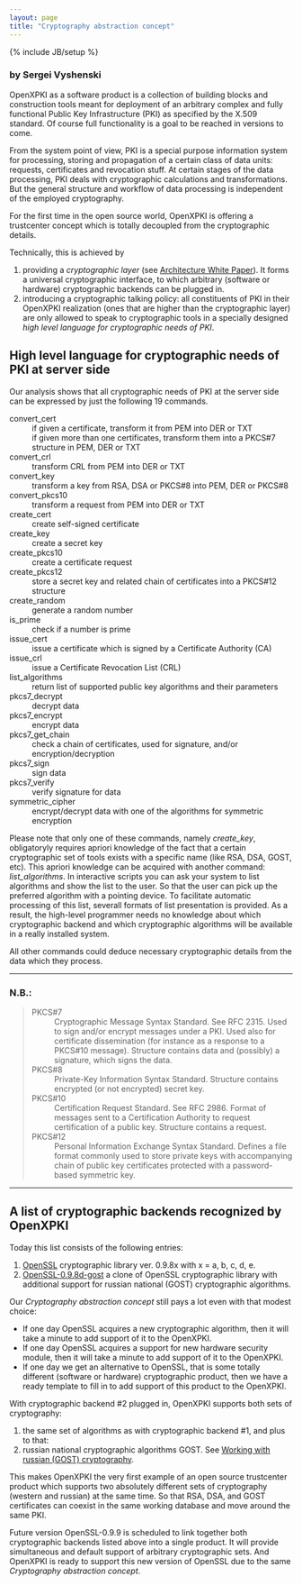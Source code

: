 ```yaml
---
layout: page
title: "Cryptography abstraction concept"
---
```

{% include JB/setup %}


<h3>by Sergei Vyshenski</h3>
<p>
OpenXPKI as a software product is a collection of building blocks and construction
tools meant for deployment of an arbitrary complex and fully functional 
Public Key Infrastructure (PKI) as specified by the X.509 standard. 
Of course
full functionality is a goal to be reached in versions to come.
</p><p>
From the system point of view, PKI is a special purpose information system for processing, 
storing and propagation of a certain class of data units: requests, certificates and
revocation stuff. At certain stages of the data processing, PKI deals with cryptographic 
calculations and transformations. But the general structure and workflow of data processing
is independent of the employed cryptography.
</p><p>
For the first time in the open source world, OpenXPKI is offering a trustcenter concept
which is totally decoupled from the cryptographic details.
</p><p>
Technically, this is achieved by 
</p>

<ol>
<li>
providing a <em>cryptographic layer</em> (see
<a href="OpenXPKI-Architecture-Overview.pdf">Architecture White Paper</a>). It forms a
universal cryptographic interface, to which arbitrary (software or hardware) cryptographic backends
can be plugged in. 
</li><li>
introducing a cryptographic talking policy: all constituents of PKI in their OpenXPKI realization 
(ones that are higher than the cryptographic layer)
are only allowed
to speak to cryptographic tools in a specially designed 
<em>high level language for cryptographic needs of PKI</em>. <!-- API != language ... -->
</li>
</ol>

<h2>High level language for cryptographic needs of PKI at server side</h2>
<p>
Our analysis shows that all cryptographic needs of PKI at the server side can be 
expressed by just the following 19 commands. 
</p>

<dl>
<dt>convert_cert</dt>
  <dd>
        if given a certificate, transform it from PEM into DER or TXT<br/>
        if given more than one certificates, transform them into a PKCS#7 structure in PEM, 
                DER or TXT
  </dd>
<dt>convert_crl</dt>
        <dd>transform CRL from PEM into DER or TXT</dd>
<dt>convert_key</dt> 
        <dd>transform a key from RSA, DSA or PKCS#8 into PEM, DER or PKCS#8</dd> 
<dt>convert_pkcs10</dt>
        <dd>transform a request from PEM into DER or TXT</dd>
<dt>create_cert</dt>
        <dd>create self-signed certificate</dd>
<dt>create_key</dt>
        <dd>create a secret key</dd>
<dt>create_pkcs10</dt>
        <dd>create a certificate request</dd>
<dt>create_pkcs12</dt>
        <dd>store a secret key and related chain of certificates into a PKCS#12 structure</dd>
<dt>create_random</dt>
        <dd>generate a random number</dd>
<dt>is_prime</dt>
        <dd>check if a number is prime</dd>
<dt>issue_cert</dt>
        <dd>issue a certificate which is signed by a Certificate Authority (CA)</dd>
<dt>issue_crl</dt>
        <dd>issue a Certificate Revocation List (CRL)</dd>
<dt>list_algorithms</dt>
        <dd>return list of supported public key algorithms and their parameters</dd>
<dt>pkcs7_decrypt</dt>
        <dd>decrypt data</dd>
<dt>pkcs7_encrypt</dt>
        <dd>encrypt data</dd>
<dt>pkcs7_get_chain</dt>
        <dd>check a chain of certificates, used for signature, and/or encryption/decryption</dd>
<dt>pkcs7_sign</dt>
        <dd>sign data</dd>
<dt>pkcs7_verify</dt>
        <dd>verify signature for data</dd>
<dt>symmetric_cipher</dt>
        <dd>encrypt/decrypt data with one of the algorithms for symmetric encryption</dd> 
</dl>

<p>
Please note that only one of these commands, 
namely <em>create_key</em>, obligatoryly requires apriori knowledge of the fact that 
a certain cryptographic 
set of tools exists with a specific name (like RSA, DSA, GOST, etc).
This apriori knowledge can be acquired with another command: <em>list_algorithms</em>.
In interactive scripts you can ask your system to list algorithms and show the list to the
user. So that the user can pick up the preferred algorithm with a pointing device.
To facilitate automatic processing of this list, severall formats of list presentation is provided.
As a result, the high-level programmer needs no knowledge about which cryptographic backend and 
which cryptographic algorithms will be available in a really installed system.
</p>
<p>
All other commands could 
deduce necessary cryptographic details from the data which they process.
</p>
<hr/>

<h3>N.B.:</h3>

<blockquote>

<dl>
<dt>PKCS#7</dt> 
    <dd>
Cryptographic Message Syntax Standard. 
See RFC 2315. Used to sign and/or encrypt messages under a PKI. 
Used also for certificate dissemination (for instance as a response to a PKCS#10 message).
Structure contains data and (possibly) a signature, which signs the data.
</dd>
<dt>PKCS#8</dt> 
    <dd>Private-Key Information Syntax Standard. 
            Structure contains encrypted (or not encrypted) secret key.</dd>
<dt>PKCS#10</dt> 
   <dd>Certification Request Standard.
See RFC 2986. Format of messages sent to a Certification Authority to
request certification of a public key. Structure contains a request.</dd>
<dt>PKCS#12</dt> 
   <dd>Personal Information Exchange Syntax Standard.
Defines a file format commonly used to store private keys with accompanying 
chain of public key certificates protected with a password-based symmetric key.</dd>
</dl>

</blockquote>

<hr/>

<h2>A list of cryptographic backends recognized by OpenXPKI</h2>
<p>
Today this list consists of the following entries: 
</p>

<ol>
<li><a href="http://www.openssl.org/">OpenSSL</a> cryptographic library 
ver. 0.9.8x with x = a, b, c, d, e.</li>
<li><a href="gost-howto.html">OpenSSL-0.9.8d-gost</a> a clone of OpenSSL cryptographic library
with additional support for russian national (GOST) cryptographic algorithms.</li>
</ol>

<p>
Our <em>Cryptography abstraction concept</em> still pays a lot even with that modest
choice:
</p>

<ul>
<li>If one day OpenSSL acquires a new cryptographic algorithm, then it will take a minute 
to add support of it to the OpenXPKI.
</li><li>
If one day OpenSSL acquires a support for new hardware security module, 
then it will take a minute to add support of it to the OpenXPKI.
</li><li>
If one day we get an alternative to OpenSSL, that is some totally different (software or hardware) 
cryptographic product, then we have a ready template to fill in to add support 
of this product to the OpenXPKI.
</li>
</ul>

<p>
With cryptographic backend #2 plugged in, OpenXPKI
supports both sets of cryptography:
</p>

<ol>
<li>the same set of algorithms as with cryptographic backend #1, and plus to that:
</li>
<li>russian national cryptographic algorithms GOST.
See <a href="gost-howto.html">Working with russian (GOST) cryptography</a>.
</li>
</ol>

<p>
This makes OpenXPKI the very first example of an open source trustcenter product 
which supports two
absolutely different sets of cryptography (western and russian) at the same time.
So that RSA, DSA, and GOST certificates can coexist in the same 
working database and move around the same PKI.
</p><p>
Future version OpenSSL-0.9.9 is scheduled to link together both cryptographic 
backends listed above into a single product. It will provide
simultaneous and default support of arbitrary cryptographic sets.
And OpenXPKI is ready to support this new version of OpenSSL due to the same 
<em>Cryptography abstraction concept</em>.
</p>

